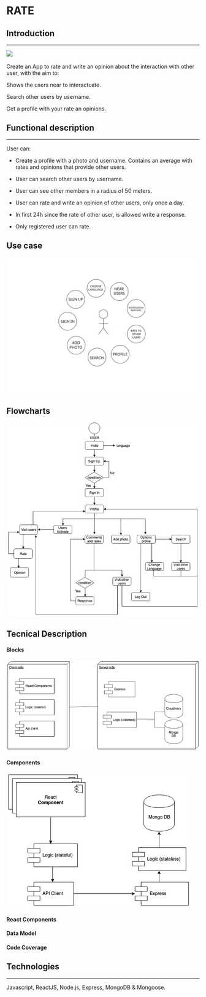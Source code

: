 # **RATE** 

## **Introduction**
---

![](https://media.giphy.com/media/htinLom37opJDyuajR/source.gif)


Create an App to rate and write an opinion about the interaction with other user, with the aim to:

Shows the users near to interactuate.

Search other users by username.

Get a profile with your rate an opinions.

## **Functional description**
---
User can:

- Create a profile with a photo and username. Contains an average with rates and opinions that provide other users. 
- User can search other users by username.
- User can see other members in a radius of 50 meters.
- User can rate and write an opinion of other users, only once a day.
- In first 24h since the rate of other user, is allowed write a response.

- Only registered user can rate.

## **Use case**

![](./image/user-case.svg)
## **Flowcharts**

![](./image/user-flow.jpg)
## **Tecnical Description**
#### **Blocks**

![](./image/blocks.png)
#### **Components**

![](./image/components.png)

#### **React Components**
#### **Data Model**
#### **Code Coverage**

## **Technologies**
---
Javascript, ReactJS, Node.js, Express, MongoDB & Mongoose.


